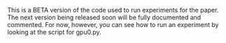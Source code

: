This is a BETA version of the code used to run experiments for the paper. The next version being released soon will be fully documented and commented. For now, however, you can see how to run an experiment by looking at the script for gpu0.py.                  

